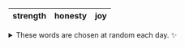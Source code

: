 <!-- word_basket start -->
| strength | honesty | joy |
| :------: | :-----: | :-: |

<details>
  <summary>These words are chosen at random each day. ✨</summary>
  Take a look inside this repo to see how that works.
</details>
<!-- word_basket end -->
